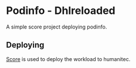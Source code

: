 # Podinfo - Dhlreloaded

A simple score project deploying podinfo.

## Deploying

[Score](https://score.dev/) is used to deploy the workload to humanitec.
